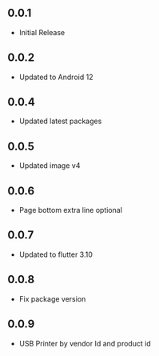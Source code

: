 ## 0.0.1

* Initial Release

## 0.0.2
* Updated to Android 12

## 0.0.4
* Updated latest packages

## 0.0.5
* Updated image v4

## 0.0.6
* Page bottom extra line optional

## 0.0.7
* Updated to flutter 3.10

## 0.0.8
* Fix package version

## 0.0.9
* USB Printer by vendor Id and product id